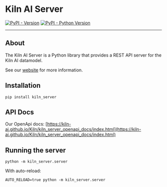 # Kiln AI Server

[![PyPI - Version](https://img.shields.io/pypi/v/kiln-server.svg)](https://pypi.org/project/kiln-server)
[![PyPI - Python Version](https://img.shields.io/pypi/pyversions/kiln-server.svg)](https://pypi.org/project/kiln-server)

---

## About

The Kiln AI Server is a Python library that provides a REST API server for the Kiln AI datamodel.

See our [website](https://kiln-ai.com) for more information.

## Installation

```console
pip install kiln_server
```

## API Docs

Our OpenApi docs: [https://kiln-ai.github.io/Kiln/kiln_server_openapi_docs/index.html](https://kiln-ai.github.io/Kiln/kiln_server_openapi_docs/index.html)

## Running the server

```console
python -m kiln_server.server
```

With auto-reload:

```console
AUTO_RELOAD=true python -m kiln_server.server
```
